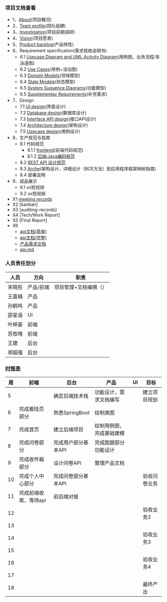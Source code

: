### 项目文档查看

- 1、[About](https://system-design2019.github.io/files/About)(项目概况)
- 2、[Team profile](https://system-design2019.github.io/files/Team_profile)(团队组建)
- 3、[Investigation](https://system-design2019.github.io/files/Investigation)(项目前期调研)
- 4、[Vision](https://system-design2019.github.io/files/Vison)(项目愿景)
- 5、[Product backlog](https://system-design2019.github.io/files/Product_Backlog)(产品特性)
- 6、Requirement specification(需求规格说明书)
  - 6.1 [Usecase Diagram and UML Activity Diagram]()(用例图，业务流程/多泳道图)
  - 6.2 [Use Cases]()(用例+活动图)
  - 6.3 [Domain Models]()(领域模型)
  - 6.4 [State Models]()(状态模型)
  - 6.5 [System Suquence Diagrams]()(功能模型)
  - 6.5 [Supplementay Requirements]()(补充需求)
- 7、Design
  - 7.1 [UI design]()(界面设计)
  - 7.2 [Database design]()(数据库设计)
  - 7.3 [Interface API design]()(接口API设计)
  - 7.4 [Architecture design]()(架构设计)
  - 7.5 [Usecase design]()(用例设计)
- 8、生产规范与指南
  - 8.1 代码规范
    - 8.1.1 [frontend]()(前端代码规范)
    - 8.1.2 [后端:Java编码规范](https://java.timoney.xyz/)
  - 8.2 [REST API 设计规范]()
  - 8.3 [Arche]()(架构设计，详细设计（BCE方法）到应用程序框架映射指南)
  - 8.4 部署说明
- 9、成品展示
  - 9.1 xx短视频
  - 9.2 xx短视频
- X1 [meeting records](https://system-design2019.github.io/files/Meeting_record)
- X2 [kanban]
- X3 [auditing-records]
- X4 [Tech/Work Report]
- X5 [Final Report]
- X6 
  - [api文档(简单)](https://shimo.im/docs/Lj9KH2HFtzgFCuJF/ )
  - [api文档(完整)](https://documenter.getpostman.com/view/7006450/S1LzynKU?version=latest)
  - [产品需求文档](https://shimo.im/docs/1Eaaby4ENIMhwtyK/)
  - [api.md](https://github.com/system-design2019/system-design/blob/master/backend/API.md)

### 人员责任划分

| 人员   | 方向      | 职责                  |
| ------ | --------- | --------------------- |
| 宋晓彤 | 产品/前端 | 项目管理+文档编撰（） |
| 王嘉楠 | 产品      |                       |
| 孙鹤鸣 | 产品      |                       |
| 邵星语 | UI        |                       |
| 叶梓豪 | 前端      |                       |
| 苏依晴 | 前端      |                       |
| 王建   | 后台      |                       |
| 郑超强 | 后台      |                       |

### [时推表](https://shimo.im/docs/mriG1uve9ngy0rRp/)

| 周   | 前端 | 后台 | 产品 | UI   | 目标         |
| ---- | ---- | ---- | ---- | ---- | ------------ |
| 5    |      |  确定后端技术栈    | 功能设计，需求文档编写 |      | 建立项目规划 |
| 6    | 完成着陆页部分 |  熟悉SpringBoot    | 绘制类图 |      |              |
| 7    | 完成首页 |   建立后端项目   | 绘制用例图，完成基础建模 |      |              |
| 8    | 完成问卷部分 |   完成用户部分基本API   | 完成跑腿部分功能设计 |      |              |
| 9    | 完成收件箱部分 |   设计问卷API   | 整理产品文档 |      |              |
| 10   | 完成个人中心部分 |  完成问卷部分基本API    |  |      | 验收问卷业务 |
| 11   | 完成前端收尾，等待api |   前后端对接   |  |      |              |
| 12   |      |      |      |      | 验收业务2    |
| 13   |      |      |      |      |              |
| 14   |      |      |      |      | 验收业务3    |
| 15   |      |      |      |      |              |
| 16   |      |      |      |      | 验收业务4    |
| 17   |      |      |      |      |              |
| 18   |      |      |      |      | 最终产出     |

